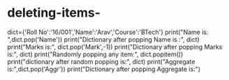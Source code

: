 # deleting-items-
dict={'Roll No':'16/001','Name':'Arav','Course':'BTech'}
print("Name is: ",dict.pop('Name'))
print("Dictionary after popping Name is :", dict)
print("Marks is:", dict.pop('Mark',-1))
print("Dictionary after popping Marks is:", dict)
print("Randomly popping any item:", dict.popitem())
print("dictionary after random popping is:", dict)
print("Aggregate is:",dict.pop('Aggr'))
print("Dictionary after popping Aggregate is:")
